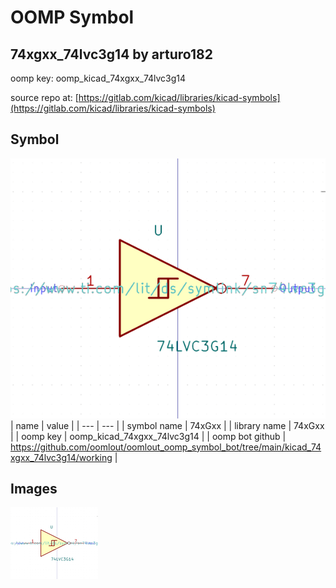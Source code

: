 # OOMP Symbol  
## 74xgxx_74lvc3g14  by arturo182  
  
oomp key: oomp_kicad_74xgxx_74lvc3g14  
  
source repo at: [https://gitlab.com/kicad/libraries/kicad-symbols](https://gitlab.com/kicad/libraries/kicad-symbols)  
## Symbol  
  
[![working.png](working_600.png)](working.png)  
| name | value | 
| --- | --- | 
| symbol name | 74xGxx | 
| library name | 74xGxx | 
| oomp key | oomp_kicad_74xgxx_74lvc3g14 | 
| oomp bot github | https://github.com/oomlout/oomlout_oomp_symbol_bot/tree/main/kicad_74xgxx_74lvc3g14/working | 
## Images  
  
[![working.png](working_140.png)](working.png)  

